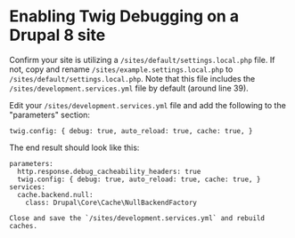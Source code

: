 Enabling Twig Debugging on a Drupal 8 site
==========================================

Confirm your site is utilizing a `/sites/default/settings.local.php` file. If not, copy and rename 
`/sites/example.settings.local.php` to `/sites/default/settings.local.php`. Note that this file includes 
the `/sites/development.services.yml` file by default (around line 39). 

Edit your `/sites/development.services.yml` file and add the following to the "parameters" section:

`twig.config: { debug: true, auto_reload: true, cache: true, }`

The end result should look like this:

```
parameters:
  http.response.debug_cacheability_headers: true
  twig.config: { debug: true, auto_reload: true, cache: true, }
services:
  cache.backend.null:
    class: Drupal\Core\Cache\NullBackendFactory

Close and save the `/sites/development.services.yml` and rebuild caches.
